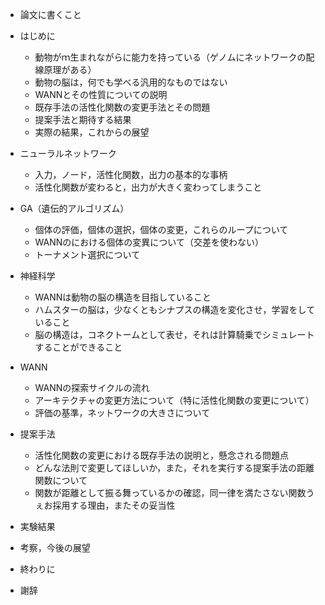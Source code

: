- 論文に書くこと

- はじめに
    - 動物がｍ生まれながらに能力を持っている（ゲノムにネットワークの配線原理がある）
    - 動物の脳は，何でも学べる汎用的なものではない
    - WANNとその性質についての説明
    - 既存手法の活性化関数の変更手法とその問題
    - 提案手法と期待する結果
    - 実際の結果，これからの展望

- ニューラルネットワーク
    - 入力，ノード，活性化関数，出力の基本的な事柄
    - 活性化関数が変わると，出力が大きく変わってしまうこと

- GA（遺伝的アルゴリズム）
    - 個体の評価，個体の選択，個体の変更，これらのループについて
    - WANNのにおける個体の変異について（交差を使わない）
    - トーナメント選択について

- 神経科学
    - WANNは動物の脳の構造を目指していること
    - ハムスターの脳は，少なくともシナプスの構造を変化させ，学習をしていること
    - 脳の構造は，コネクトームとして表せ，それは計算騎乗でシミュレートすることができること

- WANN
    - WANNの探索サイクルの流れ
    - アーキテクチャの変更方法について（特に活性化関数の変更について）
    - 評価の基準，ネットワークの大きさについて

- 提案手法
    - 活性化関数の変更における既存手法の説明と，懸念される問題点
    - どんな法則で変更してほしいか，また，それを実行する提案手法の距離関数について
    - 関数が距離として振る舞っているかの確認，同一律を満たさない関数うぇお採用する理由，またその妥当性

- 実験結果
- 考察，今後の展望
- 終わりに
- 謝辞